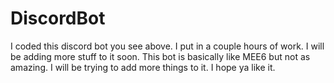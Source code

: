 # DiscordBot

I coded this discord bot you see above. I put in a couple hours of work. I will be adding more stuff to it soon.  This bot is basically like MEE6 but not as amazing. I will be trying to add more things to it. I hope ya like it. 
